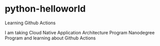 # python-helloworld
Learning Github Actions

I am taking Cloud Native Application Architecture Program Nanodegree Program and learning about Github Actions
